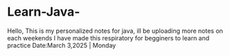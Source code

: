 # Learn-Java-
Hello,
This is my personalized notes for java, ill be uploading more notes on each weekends
I have made this respiratory for begginers to learn and practice
Date:March 3,2025 | Monday
